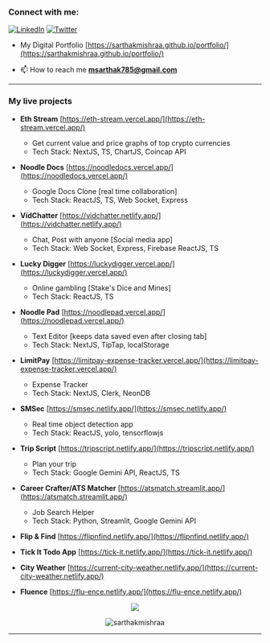 <h3 align="left">Connect with me:</h3>

[![LinkedIn](https://skillicons.dev/icons?i=linkedin)](https://www.linkedin.com/in/sarthakmishraa/)
[![Twitter](https://skillicons.dev/icons?i=twitter)](https://twitter.com/sarthakmishra_4)

- My Digital Portfolio [https://sarthakmishraa.github.io/portfolio/](https://sarthakmishraa.github.io/portfolio/)

- 📫 How to reach me **msarthak785@gmail.com**

<hr />

<h3 align="left">My live projects</h3>

- **Eth Stream** [https://eth-stream.vercel.app/](https://eth-stream.vercel.app/) 
	- Get current value and price graphs of top crypto currencies
	- Tech Stack: NextJS, TS, ChartJS, Coincap API

- **Noodle Docs** [https://noodledocs.vercel.app/](https://noodledocs.vercel.app/) 
	- Google Docs Clone [real time collaboration] 
	- Tech Stack: ReactJS, TS, Web Socket, Express

- **VidChatter** [https://vidchatter.netlify.app/](https://vidchatter.netlify.app/)
	- Chat, Post with anyone [Social media app]
	- Tech Stack: Web Socket, Express, Firebase ReactJS, TS

- **Lucky Digger** [https://luckydigger.vercel.app/](https://luckydigger.vercel.app/)
	- Online gambling [Stake's Dice and Mines]
	- Tech Stack: ReactJS, TS

- **Noodle Pad** [https://noodlepad.vercel.app/](https://noodlepad.vercel.app/)
	- Text Editor [keeps data saved even after closing tab]
	- Tech Stack: NextJS, TipTap, localStorage

- **LimitPay** [https://limitpay-expense-tracker.vercel.app/](https://limitpay-expense-tracker.vercel.app/)
	- Expense Tracker
	- Tech Stack: NextJS, Clerk, NeonDB

- **SMSec** [https://smsec.netlify.app/](https://smsec.netlify.app/)
	- Real time object detection app
	- Tech Stack: ReactJS, yolo, tensorflowjs

- **Trip Script** [https://tripscript.netlify.app/](https://tripscript.netlify.app/)
	- Plan your trip
	- Tech Stack: Google Gemini API, ReactJS, TS

- **Career Crafter/ATS Matcher** [https://atsmatch.streamlit.app/](https://atsmatch.streamlit.app/)
	- Job Search Helper
	- Tech Stack: Python, Streamlit, Google Gemini API

- **Flip & Find** [https://flipnfind.netlify.app/](https://flipnfind.netlify.app/)

- **Tick It Todo App** [https://tick-it.netlify.app/](https://tick-it.netlify.app/)

- **City Weather** [https://current-city-weather.netlify.app/](https://current-city-weather.netlify.app/)

- **Fluence** [https://flu-ence.netlify.app/](https://flu-ence.netlify.app/)

<p align="center"><img src= 'https://capsule-render.vercel.app/api?type=rect&color=gradient&height=2.5'/></p>

<p align="center"><img align="center" src="https://github-readme-stats.vercel.app/api/top-langs?username=sarthakmishraa&show_icons=true&locale=en&layout=compact" alt="sarthakmishraa" /></p>
<hr />

